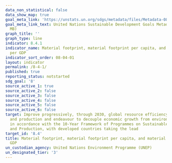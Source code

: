 ```yaml
---
data_non_statistical: false
data_show_map: true
goal_meta_link: 'https://unstats.un.org/sdgs/metadata/files/Metadata-08-04-01.pdf '
goal_meta_link_text: United Nations Sustainable Development Goals Metadata (PDF 4.0
  MB)
graph_title: ''
graph_type: line
indicator: 8.4.1
indicator_name: Material footprint, material footprint per capita, and material footprint
  per GDP
indicator_sort_order: 08-04-01
layout: indicator
permalink: /8-4-1/
published: true
reporting_status: notstarted
sdg_goal: '8'
source_active_1: true
source_active_2: false
source_active_3: false
source_active_4: false
source_active_5: false
source_active_6: false
target: Improve progressively, through 2030, global resource efficiency in consumption
  and production and endeavour to decouple economic growth from environmental degradation,
  in accordance with the 10-Year Framework of Programmes on Sustainable Consumption
  and Production, with developed countries taking the lead
target_id: '8.4'
title: Material footprint, material footprint per capita, and material footprint per
  GDP
un_custodian_agency: United Nations Environment Programme (UNEP)
un_designated_tier: '3'
---
```

